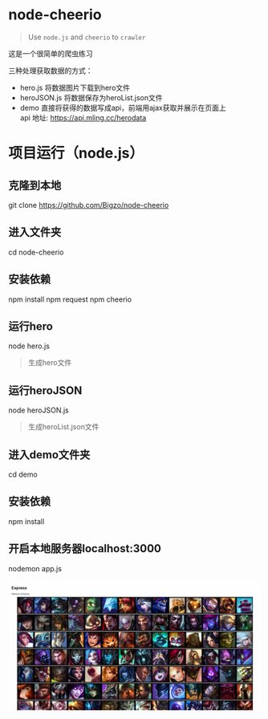 # node-cheerio
> Use `node.js` and `cheerio` to `crawler`

这是一个很简单的爬虫练习<br>

三种处理获取数据的方式：<br>
 * hero.js 将数据图片下载到hero文件<br>
 * heroJSON.js 将数据保存为heroList.json文件<br>
 * demo 直接将获得的数据写成api，前端用ajax获取并展示在页面上 <br>
   api 地址: https://api.mling.cc/herodata

# 项目运行（node.js）

## 克隆到本地
git clone https://github.com/Bigzo/node-cheerio

## 进入文件夹
cd node-cheerio

## 安装依赖
npm install
npm request
npm cheerio

## 运行hero
node hero.js

> 生成hero文件

## 运行heroJSON
node heroJSON.js

> 生成heroList.json文件

## 进入demo文件夹
cd demo

## 安装依赖
npm install

## 开启本地服务器localhost:3000
nodemon app.js

![hero](https://github.com/Bigzo/node-cheerio/blob/master/img/res.png)
